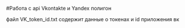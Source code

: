 #Работа с api Vkontakte и Yandex полигон

файл VK_token_id.txt содержит данные о токенах и id приложения вк 
